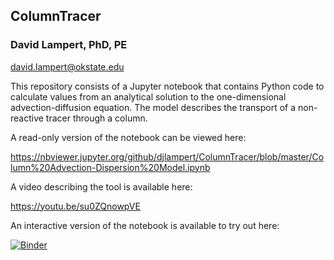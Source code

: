## ColumnTracer  
### David Lampert, PhD, PE  
david.lampert@okstate.edu  

This repository consists of a Jupyter notebook that contains Python code to calculate values from an analytical solution to the one-dimensional advection-diffusion equation. The model describes the transport of a non-reactive tracer through a column.

A read-only version of the notebook can be viewed here:  

https://nbviewer.jupyter.org/github/djlampert/ColumnTracer/blob/master/Column%20Advection-Dispersion%20Model.ipynb

A video describing the tool is available here:

https://youtu.be/su0ZQnowpVE

An interactive version of the notebook is available to try out here:

[![Binder](https://mybinder.org/badge_logo.svg)](https://mybinder.org/v2/gh/djlampert/ColumnTracer/master?filepath=Column%20Advection-Dispersion%20Model.ipynb)

